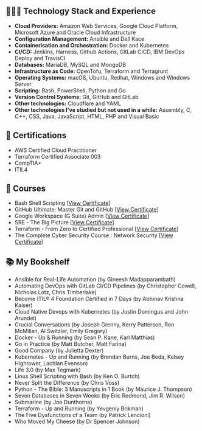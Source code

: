 ## 👨🏻‍💻 Technology Stack and Experience
-  **Cloud Providers:** Amazon Web Services, Google Cloud Platform, Microsoft Azure and Oracle Cloud Infrastructure
-  **Configuration Management:** Ansible and Dell Kace
-  **Containerisation and Orchestration:** Docker and Kubernetes
-  **CI/CD:** Jenkins, Harness, Github Actions, GitLab CICD, IBM DevOps Deploy and TravisCI
-  **Databases:** MariaDB, MySQL and MongoDB
-  **Infrastructure as Code:** OpenTofu, Terraform and Terragrunt
-  **Operating Systems:** macOS, Ubuntu, Redhat, Windows and Windows Server
-  **Scripting:** Bash, PowerShell, Python and Go
-  **Version Control Systems:** Git, GitHub and GitLab
-  **Other technologies:** Cloudflare and YAML
-  **Other technologies I've studied but not used in a while:** Assembly, C, C++, CSS, Java, JavaScript, HTML, PHP and Visual Basic

## 🏅 Certifications
- AWS Certified Cloud Practitioner
- Terraform Certified Associate 003
- CompTIA+
- ITIL4

## 📜 Courses
- Bash Shell Scripting \[[View Certificate](https://www.udemy.com/certificate/UC-29d8aeb5-7d13-4680-abef-235a24230d53/)\]
- GitHub Ultimate: Master Git and GitHub \[[View Certificate](https://www.udemy.com/certificate/UC-d1d372d9-b746-43f1-9ccf-8509ab4bfb8e/)\]
- Google Workspace (G Suite) Admin \[[View Certificate](https://udemy.com/certificate/UC-9e54bf19-324a-4078-b690-3cdfd12ad37a)\]
- SRE - The Big Picture \[[View Certificate](https://www.udemy.com/certificate/UC-75ca91ad-f61f-4014-9c0f-ce921979bf22/)\]
- Terraform - From Zero to Certified Professional \[[View Certificate](https://www.udemy.com/certificate/UC-7f89621c-ff75-4f5a-be62-9d0a122acaa6/)\]
- The Complete Cyber Security Course : Network Security \[[View Certificate](https://www.udemy.com/certificate/UC-7d210d86-99ce-4aff-ba84-87c8616714cb/)\]

## 📚 My Bookshelf
- Ansible for Real-Life Automation (by Gineesh Madapparambath)
- Automating DevOps with GitLab CI/CD Pipelines (by Christopher Cowell, Nicholas Lotz, Chris Timberlake)
- Become ITIL® 4 Foundation Certified in 7 Days (by Abhinav Krishna Kaiser)
- Cloud Native Devops with Kubernetes (by Justin Domingus and John Arundel)
- Crucial Conversations (by Joseph Grenny, Kerry Patterson, Ron McMillan, Al Switzler, Emily Gregory)
- Docker - Up & Running (by Sean P. Kane, Karl Matthias)
- Go in Practice (by Matt Butcher, Matt Farina)
- Good Company (by Julietta Dexter)
- Kubernetes - Up and Running (by Brendan Burns, Joe Beda, Kelsey Hightower, Lachlan Evenson)
- Life 3.0 (by Max Tegmark)
- Linux Shell Scripting with Bash (by Ken O. Burtch)
- Never Split the Difference (by Chris Voss)
- Python - The Bible: 3 Manuscripts in 1 Book (by Maurice J. Thompson)
- Seven Databases in Seven Weeks (by Eric Redmond, Jim R. Wilson)
- Submarine (by Joe Dunthorne)
- Terraform - Up and Running (by Yevgeniy Brikman)
- The Five Dysfunctions of a Team (by Patrick Lencioni)
- Who Moved My Cheese (by Dr Spencer Johnson)
